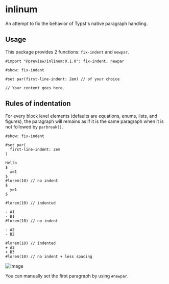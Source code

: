 # inlinum
An attempt to fix the behavior of Typst's native paragraph handling.

## Usage
This package provides 2 functions: `fix-indent` and `newpar`.
```typ
#import "@preview/inlinum:0.1.0": fix-indent, newpar

#show: fix-indent

#set par(first-line-indent: 2em) // of your choice

// Your content goes here.
```

## Rules of indentation

For every block level elements (defaults are equations, enums, lists, and figures), the paragraph will remains as if it is the same paragraph when it is not followed by `parbreak()`.

```typ
#show: fix-indent

#set par(
  first-line-indent: 2em
)

Hello
$
  x=1
$ 
#lorem(10) // no indent
$
  y=1
$

#lorem(10) // indented

- A1
- B1
#lorem(10) // no indent

- A2
- B2

#lorem(10) // indented
+ A3
+ B3
#lorem(10) // no indent + less spacing
```
<img alt="image" src="https://github.com/user-attachments/assets/c7ba7e47-fd36-4928-b19e-ec7751ee14dc" />

You can manually set the first paragraph by using `#newpar`.